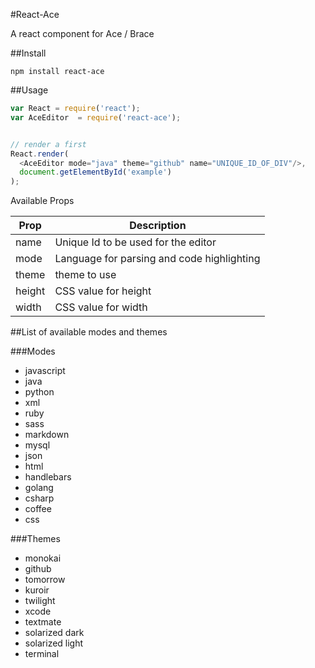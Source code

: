#React-Ace

A react component for Ace / Brace

##Install

`npm install react-ace`

##Usage

```javascript
var React = require('react');
var AceEditor  = require('react-ace');


// render a first
React.render(
  <AceEditor mode="java" theme="github" name="UNIQUE_ID_OF_DIV"/>,
  document.getElementById('example')
);

```
Available Props

|Prop|Description| 
|-----|----------|
|name| Unique Id to be used for the editor|
|mode| Language for parsing and code highlighting| 
|theme| theme to use|
|height| CSS value for height|
|width| CSS value for width|


##List of available modes and themes

###Modes

* javascript
* java
* python
* xml
* ruby
* sass
* markdown
* mysql
* json
* html
* handlebars
* golang
* csharp
* coffee
* css

###Themes

* monokai
* github
* tomorrow
* kuroir
* twilight
* xcode
* textmate
* solarized dark
* solarized light
* terminal